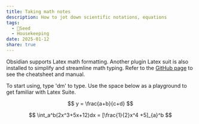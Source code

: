 ```yaml
---
title: Taking math notes
description: How to jot down scientific notations, equations
tags:
  - 🌱Seed
  - Housekeeping
date: 2025-01-12
share: true
---
```

Obsidian supports Latex math formatting. Another plugin Latex suit is also installed to simplify and streamline math typing. Refer to the [GitHub page](https://github.com/artisticat1/obsidian-latex-suite?tab=readme-ov-file) to see the cheatsheet and manual. 

To start using, type 'dm' to type. Use the space below as a playground to get familiar with Latex Suite.

$$
y = \frac{a+b}{c+d}
$$

$$
\int_a^b(2x^3+5x+12)dx = [\frac{1}{2}x^4
+5]_{a}^b
$$
